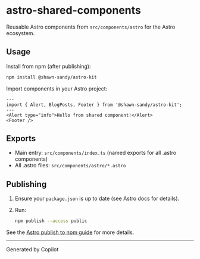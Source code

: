 # astro-shared-components

Reusable Astro components from `src/components/astro` for the Astro ecosystem.

## Usage

Install from npm (after publishing):

```sh
npm install @shawn-sandy/astro-kit
```

Import components in your Astro project:

```astro
---
import { Alert, BlogPosts, Footer } from '@shawn-sandy/astro-kit';
---
<Alert type="info">Hello from shared component!</Alert>
<Footer />
```

## Exports

- Main entry: `src/components/index.ts` (named exports for all .astro components)
- All .astro files: `src/components/astro/*.astro`

## Publishing

1. Ensure your `package.json` is up to date (see Astro docs for details).
2. Run:

   ```sh
   npm publish --access public
   ```

See the [Astro publish to npm guide](https://docs.astro.build/en/reference/publish-to-npm/) for more details.

---
Generated by Copilot
